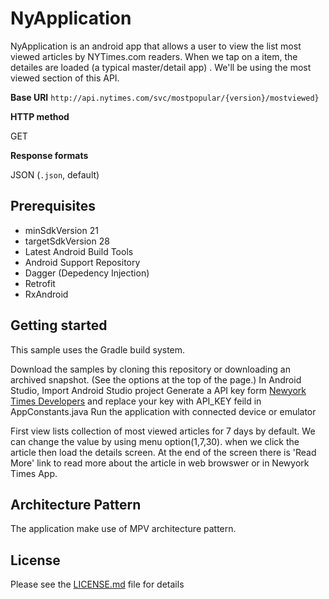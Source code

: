 # NyApplication

 NyApplication is an android app that allows a user to view the list most viewed articles by NYTimes.com
readers. When we tap on a item, the detailes are loaded (a typical master/detail app) . We'll be using the most viewed section of this API. 


**Base URI**
`http://api.nytimes.com/svc/mostpopular/{version}/mostviewed}`

**HTTP method**

GET

**Response formats**

JSON (`.json`, default)

Prerequisites
--------------

- minSdkVersion 21
- targetSdkVersion 28
- Latest Android Build Tools
- Android Support Repository
- Dagger (Depedency Injection)
- Retrofit
- RxAndroid

Getting started
---------------

This sample uses the Gradle build system.

Download the samples by cloning this repository or downloading an archived snapshot. (See the options at the top of the page.)
In Android Studio, Import Android Studio project
Generate a API key form [Newyork Times Developers](https://developer.nytimes.com/signup) and replace your key with API_KEY feild in AppConstants.java
Run the application with connected device or emulator

First view lists collection of most viewed articles for 7 days by default.
We can change the value by using menu option(1,7,30).
when we click the article then load the details screen.
At the end of the screen there is 'Read More' link to read more about the article in web browswer or in Newyork Times App.
 

## Architecture Pattern
The application make use of MPV architecture pattern.

## License

Please see the [LICENSE.md](https://github.com/SinoKD/NyApplication/blob/master/LICENSE) file for details
